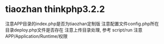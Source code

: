 
# tiaozhan thinkphp3.2.2
注意APP目录的index.php是否为tiaozhan定制版
注意配置文件config.php所在目录deploy.php文件是否存在
注意上传目录处理, 参考 script/run 
注意APP/Application/Runtime/权限

